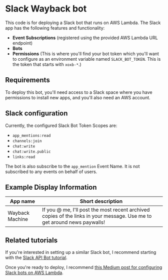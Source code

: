 # Slack Wayback bot

This code is for deploying a Slack bot that runs on AWS Lambda.
The Slack app has the following features and functionality:
* **Event Subscriptions** (registered using the provided AWS Lambda URL endpoint)
* **Bots**
* **Permissions** (This is where you'll find your bot token which you'll want to configure as an environment variable named `SLACK_BOT_TOKEN`. This is the token that starts with `xoxb-*`.)


## Requirements

To deploy this bot, you'll need access to a Slack space where you have permissions to install new apps, and you'll also need an AWS account.


## Slack configuration

Currently, the configured Slack Bot Token Scopes are:
* `app_mentions:read`
* `channels:join`
* `chat:write`
* `chat:write.public`
* `links:read`

The bot is also subscribe to the `app_mention` Event Name.
It is not subscribed to any events on behalf of users.


## Example Display Information

App name  | Short description |
---   | --- |
Wayback Machine   | If you @ me, I'll post the most recent archived copies of the links in your message. Use me to get around news paywalls! |


## Related tutorials

If you're interested in setting up a similar Slack bot, I recommend starting with the [Slack API Bot tutorial](https://api.slack.com/bot-users).

Once you're ready to deploy, I recommend [this Medium post for configuring Slack bots on AWS Lambda](https://medium.com/glasswall-engineering/how-to-create-a-slack-bot-using-aws-lambda-in-1-hour-1dbc1b6f021c).
